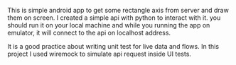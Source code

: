 
This is simple android app to get some rectangle axis from server and draw them on screen.
I created a simple api with python to interact with it. 
you should run it on your local machine and while you running the app on emulator, it will connect to the api on localhost address.

It is a good practice about writing unit test for live data and flows. In this project I used wiremock to simulate api request inside UI tests.
